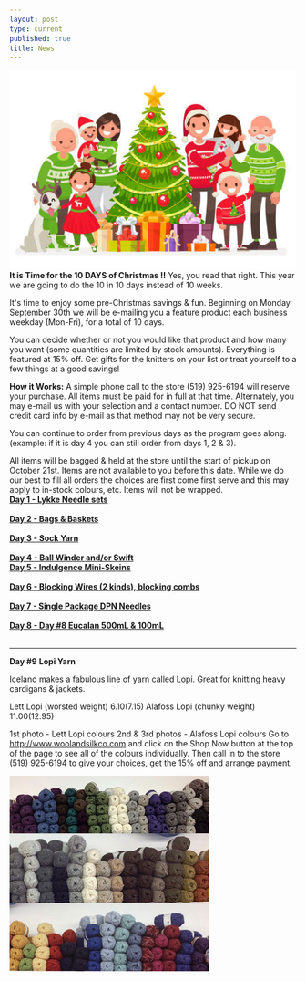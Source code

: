 ```yaml
---
layout: post
type: current
published: true
title: News
---
```

<img src="/img/2019xmas.jpg" />
<strong>It is Time for the 10 DAYS of Christmas !!</strong> Yes, you read that right. This year we are going to do the 10 in 10 days instead of 10 weeks.

It's time to enjoy some pre-Christmas savings & fun. Beginning on Monday September 30th we will be e-mailing you a feature product each business weekday (Mon-Fri), for a total of 10 days.

You can decide whether or not you would like that product and how many you want (some quantities are limited by stock amounts). Everything is featured at 15% off. Get gifts for the knitters on your list or treat yourself to a few things at a good savings!

<strong>How it Works:</strong>
A simple phone call to the store (519) 925-6194 will reserve your purchase. All items must be paid for in full at that time. Alternately, you may e-mail us with your selection and a contact number. DO NOT send credit card info by e-mail as that method may not be very secure.

You can continue to order from previous days as the program goes along. (example: if it is day 4 you can still order from days 1, 2 & 3).

All items will be bagged & held at the store until the start of pickup on October 21st. Items are not available to you before this date. While we do our best to fill all orders the choices are first come first serve and this may apply to in-stock colours, etc. Items will not be wrapped.<br />
<strong><font color="blue"><a href="http://www.woolandsilkco.com/2019/10/02/newsletter-october-2nd-2019.html">Day 1 - Lykke Needle sets</a></font></strong><br /><br />
<strong><font color="blue"><a href="http://www.woolandsilkco.com/2019/10/02/newsletter-october-2nd-2019.html">Day 2 - Bags & Baskets</a></font></strong><br /><br />
<strong><font color="blue"><a href="http://www.woolandsilkco.com/2019/10/02/newsletter-october-2nd-2019.html">Day 3 - Sock Yarn</a></font></strong><br /><br />
<strong><font color="blue"><a href="http://www.woolandsilkco.com/2019/10/02/newsletter-october-2nd-2019.html">Day 4 - Ball Winder and/or Swift</a></font></strong><br />
<strong><font color="blue"><a href="http://www.woolandsilkco.com/2019/10/02/newsletter-october-2nd-2019.html">Day 5 - Indulgence Mini-Skeins</a></font></strong><br /><br />
<strong><font color="blue"><a href="http://www.woolandsilkco.com/2019/10/02/newsletter-october-2nd-2019.html">Day 6 - Blocking Wires (2 kinds), blocking combs</a></font></strong><br /><br />
<strong><font color="blue"><a href="http://www.woolandsilkco.com/2019/10/02/newsletter-october-2nd-2019.html">Day 7 - Single Package DPN Needles</a></font></strong><br /><br />
<strong><font color="blue"><a href="http://www.woolandsilkco.com/2019/10/02/newsletter-october-2nd-2019.html">Day 8 - Day #8 Eucalan 500mL & 100mL</a></font></strong><br /><br />
<hr />
<strong>Day #9</strong>
<strong>Lopi Yarn</strong>

Iceland makes a fabulous line of yarn called Lopi. Great for knitting heavy cardigans & jackets. 

Lett Lopi (worsted weight)       $6.10  ($7.15)
Alafoss Lopi (chunky weight)  $11.00  ($12.95)

1st photo - Lett Lopi colours
2nd & 3rd photos - Alafoss Lopi colours
Go to http://www.woolandsilkco.com and click on the Shop Now button at the top of the page to see all of the colours individually. 
Then call in to the store (519) 925-6194 to give your choices, get the 15% off and arrange payment.

<img src="/img/day9.jpg" /><br />
